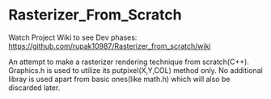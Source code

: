# Rasterizer_From_Scratch
 Watch Project Wiki to see Dev phases: https://github.com/rupak10987/Rasterizer_from_scratch/wiki
 
 An attempt to make a rasterizer rendering technique from scratch(C++). Graphics.h is used to utilize its putpixel(X,Y,COL) method only. No additional libray is used apart from basic ones(like math.h) which will also be discarded later.
